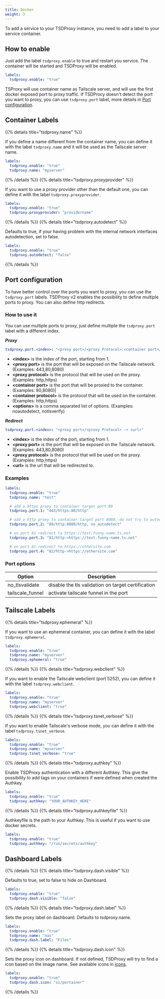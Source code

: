 ```yaml
---
title: Docker
weight: 3
---
```


To add a service to your TSDProxy instance, you need to add a label to your
service container.

## How to enable

Just add the label `tsdproxy.enable` to true and restart you service. The
container will be started and TSDProxy will be enabled.

```yaml
labels:
  tsdproxy.enable: "true"
```

TSProxy will use container name as Tailscale server, and will use the first docker
exposed port to proxy traffic. If TSDProcy doesn't detect the port you want to
proxy, you can use `tsdproxy.port` label, more details in [Port configuration](#port-configuration).

## Container Labels

{{% details title="tsdproxy.name" %}}

If you define a name different from the container name, you can define it with
the label `tsdproxy.name` and it will be used as the Tailscale server name.

```yaml
labels:
  tsdproxy.enable: "true"
  tsdproxy.name: "myserver"
```

{{% /details %}}
{{% details title="tsdproxy.proxyprovider" %}}

If you want to use a proxy provider other than the default one, you can define
it with the label `tsdproxy.proxyprovider`.

```yaml
labels:
  tsdproxy.enable: "true"
  tsdproxy.proxyprovider: "providername"
```

{{% /details %}}
{{% details title="tsdproxy.autodetect" %}}

Defaults to true, if your having problem with the internal network interfaces
autodetection, set to false.

```yaml
labels:
  tsdproxy.enable: "true"
  tsdproxy.autodetect: "false"
```

{{% /details %}}

## Port configuration

To have better control over the ports you want to proxy, you can use the
`tsdproxy.port` labels.
TSDProxy v2 enables the possibility to define multiple ports to proxy. You can
also define http redirects.

### How to use it

You can use multiple ports to proxy, just define multiple the `tsdproxy.port` label with a different index.

***Proxy***

```yaml
tsdproxy.port.<index>: "<proxy port>/<proxy Protocol>:<container port>/<container protocol>[, <options>]"
```

- **\<index\>** is the index of the port, starting from 1.
- **\<proxy port\>** is the port that will be exposed on the Tailscale network. (Examples: 443,80,8080)
- **\<proxy protocol\>** is the protocol that will be used on the proxy. (Examples: http,https)
- **\<container port\>** is the port that will be proxied to the container. (Examples: 80,8080)|
- **\<container protocol\>** is the protocol that will be used on the container. (Examples: http,https)
- **\<options\>** is a comma separated list of options. (Examples: noautodetect, notlsverify)

***Redirect***

```yaml
tsdproxy.port.<index>: "<proxy port>/<proxy Protocol> -> <url>"
```

- **\<index\>** is the index of the port, starting from 1.
- **\<proxy port\>** is the port that will be exposed on the Tailscale network. (Examples: 443,80,8080)
- **\<proxy protocol\>** is the protocol that will be used on the proxy. (Examples: http,https)
- **\<url\>** is the url that will be redirected to.

### Examples

```yaml
labels:
  tsdproxy.enable: "true"
  tsdproxy.name: "test"

  # add a https proxy to container target port 80
  tsdproxy.port.1: "443/https:80/http"

  # add a http proxy to container target port 8080, do not try to autodetect
  tsdproxy.port.2: "80/http:8080/http, no_autodetect"

  # on port 81 redirect to https://test.funny-name.ts.net
  tsdproxy.port.3: "81/http->https://test.funny-name.ts.net"

  # on port 81 redirect to https://othersite.com
  tsdproxy.port.4: "82/http->https://othersite.com"
```

### Port options

| Option | Description |
|-----|---|
|no_tlsvalidate | disable the tls validation on target certification |
|tailscale_funnel| activate tailscale funnel in the port|

## Tailscale Labels

{{% details title="tsdproxy.ephemeral" %}}

If you want to use an ephemeral container, you can define it with the label `tsdproxy.ephemeral`.

```yaml
labels:
  tsdproxy.enable: "true"
  tsdproxy.name: "myserver"
  tsdproxy.ephemeral: "true"
```

{{% /details %}}
{{% details title="tsdproxy.webclient" %}}

If you want to enable the Tailscale webclient (port 5252), you can define it
with the label `tsdproxy.webclient`.

```yaml
labels:
  tsdproxy.enable: "true"
  tsdproxy.name: "myserver"
  tsdproxy.webclient: "true"
```

{{% /details %}}
{{% details title="tsdproxy.tsnet_verbose" %}}

If you want to enable Tailscale's verbose mode, you can define it with the label
`tsdproxy.tsnet_verbose`.

```yaml
labels:
  tsdproxy.enable: "true"
  tsdproxy.name: "myserver"
  tsdproxy.tsnet_verbose: "true"
```

{{% /details %}}
{{% details title="tsdproxy.authkey" %}}

Enable TSDProxy authentication with a different Authkey.
This give the possibility to add tags on your containers if were defined when
created the Authkey.

```yaml
labels:
  tsdproxy.enable: "true"
  tsdproxy.authkey: "YOUR_AUTHKEY_HERE"
```

{{% /details %}}
{{% details title="tsdproxy.authkeyfile" %}}

Authkeyfile is the path to your Authkey. This is useful if you want to use
docker secrets.

```yaml
labels:
  tsdproxy.enable: "true"
  tsdproxy.authkey: "/run/secrets/authkey"
```

## Dashboard Labels

{{% /details %}}
{{% details title="tsdproxy.dash.visible" %}}

Defaults to true, set to false to hide on Dashboard.

```yaml
labels:
  tsdproxy.enable: "true"
  tsdproxy.dash.visible: "false"
```

{{% /details %}}
{{% details title="tsdproxy.dash.label" %}}

Sets the proxy label on dashboard. Defaults to tsdproxy.name.

```yaml
labels:
  tsdproxy.enable: "true"
  tsdproxy.name: "nas"
  tsdproxy.dash.label: "Files"
```

{{% /details %}}
{{% details title="tsdproxy.dash.icon" %}}

Sets the proxy icon on dashboard. If not defined, TSDProxy will try to find a
icon based on the image name. See available icons in [icons](/docs/advanced/icons).

```yaml
labels:
  tsdproxy.enable: "true"
  tsdproxy.dash.icon: "si/portainer"
```

{{% /details %}}
